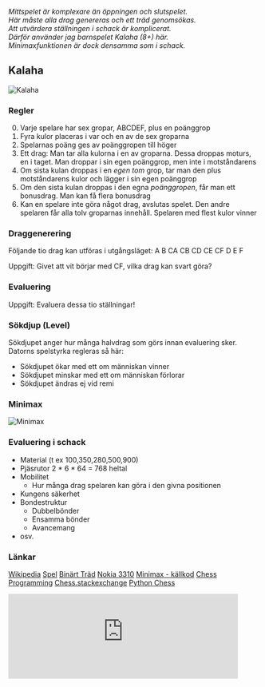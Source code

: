 *Mittspelet är komplexare än öppningen och slutspelet.  
Här måste alla drag genereras och ett träd genomsökas.  
Att utvärdera ställningen i schack är komplicerat.  
Därför använder jag barnspelet Kalaha (8+) här.  
Minimaxfunktionen är dock densamma som i schack.*

## Kalaha

![Kalaha](X_kalaha.jpg)

### Regler

0. Varje spelare har sex gropar, ABCDEF, plus en poänggrop
1. Fyra kulor placeras i var och en av de sex groparna
2. Spelarnas poäng ges av poänggropen till höger
3. Ett drag: Man tar alla kulorna i en av groparna. Dessa droppas moturs, en i taget. Man droppar i sin egen poänggrop, men inte i motståndarens 
4. Om sista kulan droppas i en *egen* *tom* grop, tar man den plus motståndarens kulor och lägger i sin egen poänggrop     
5. Om den sista kulan droppas i den egna *poänggropen*, får man ett bonusdrag. Man kan få flera bonusdrag
6. Kan en spelare inte göra något drag, avslutas spelet. Den andre spelaren får alla tolv groparnas innehåll. Spelaren med flest kulor vinner

### Draggenerering

Följande tio drag kan utföras i utgångsläget:
A B CA CB CD CE CF D E F  

Uppgift: Givet att vit börjar med CF, vilka drag kan svart göra?

### Evaluering

Uppgift: Evaluera dessa tio ställningar!

### Sökdjup (Level)

Sökdjupet anger hur många halvdrag som görs innan evaluering sker.
Datorns spelstyrka regleras så här:
* Sökdjupet ökar med ett om människan vinner
* Sökdjupet minskar med ett om människan förlorar
* Sökdjupet ändras ej vid remi

### Minimax 

![Minimax](X_minimax.png)

### Evaluering i schack

* Material (t ex 100,350,280,500,900)
* Pjäsrutor
	2 * 6 * 64 = 768 heltal
* Mobilitet
	* Hur många drag spelaren kan göra i den givna positionen
* Kungens säkerhet
* Bondestruktur
	* Dubbelbönder
	* Ensamma bönder
	* Avancemang  
* osv.

### Länkar

[Wikipedia](https://en.wikipedia.org/wiki/Kalah)
[Spel](https://christernilsson.github.io/Lab/2019/118-Kalaha/)
[Binärt Träd](X_tree.svg)
[Nokia 3310](https://youtube.com/clip/Ugkxax12m2ISro9LvHjkgzt_ZY9GwCM0f3Vh?si=J4J9fmi1io-Wgexb)
[Minimax - källkod](https://github.com/ChristerNilsson/Lab/blob/master/2019/118-Kalaha/coffee/minimax.coffee)
[Chess Programming](https://www.chessprogramming.org/Main_Page)
[Chess.stackexchange](https://chess.stackexchange.com)
[Python Chess](https://python-chess.readthedocs.io/en/latest)

<iframe src="https://christernilsson.github.io/2024/118-Kalaha/?scale=0.5" title="Kalaha" style="border:0; width:460px; height:170px;"></iframe>

